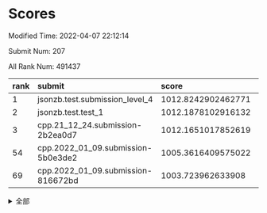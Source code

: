 # Scores

Modified Time: 2022-04-07 22:12:14

Submit Num: 207

All Rank Num: 491437

| rank |               submit               |       score        |       sigma        | pk_num |
| :--- | :--------------------------------- | :----------------- | :----------------- | :----- |
| 1    | jsonzb.test.submission_level_4     | 1012.8242902462771 | 0.804380908903392  | 9501   |
| 2    | jsonzb.test.test_1                 | 1012.1878102916132 | 0.7935841791418341 | 9496   |
| 3    | cpp.21_12_24.submission-2b2ea0d7   | 1012.1651017852619 | 0.7965315627904623 | 9497   |
| 54   | cpp.2022_01_09.submission-5b0e3de2 | 1005.3616409575022 | 0.7230036794652213 | 9494   |
| 69   | cpp.2022_01_09.submission-816672bd | 1003.723962633908  | 0.7083413555350985 | 9500   |


<details>
<summary>全部</summary>

| rank |                 submit                 |       score        |       sigma        | pk_num |
| :--- | :------------------------------------- | :----------------- | :----------------- | :----- |
| 1    | jsonzb.test.submission_level_4         | 1012.8242902462771 | 0.804380908903392  | 9501   |
| 2    | jsonzb.test.test_1                     | 1012.1878102916132 | 0.7935841791418341 | 9496   |
| 3    | cpp.21_12_24.submission-2b2ea0d7       | 1012.1651017852619 | 0.7965315627904623 | 9497   |
| 4    | gobigger.level_3.submission_level_3_41 | 1011.6657658782436 | 0.7768054126517395 | 9496   |
| 5    | gobigger.level_3.submission_level_3_30 | 1011.3848508175978 | 0.7503421675591258 | 9497   |
| 6    | gobigger.level_3.submission_level_3_25 | 1010.9843243585271 | 0.778009321271412  | 9499   |
| 7    | gobigger.level_3.submission_level_3_23 | 1010.928353782453  | 0.7578581053860474 | 9497   |
| 8    | gobigger.level_3.submission_level_3_10 | 1010.9215276686605 | 0.7696724391845909 | 9497   |
| 9    | gobigger.level_3.submission_level_3_32 | 1010.8856148513335 | 0.7900814145410587 | 9494   |
| 10   | gobigger.level_3.submission_level_3_36 | 1010.8543472233054 | 0.7828684954855034 | 9502   |
| 11   | gobigger.level_3.submission_level_3_15 | 1010.6775896392709 | 0.771497238628622  | 9494   |
| 12   | gobigger.level_3.submission_level_3_21 | 1010.5531652859562 | 0.7749052501286583 | 9494   |
| 13   | gobigger.level_3.submission_level_3_8  | 1010.5442104434444 | 0.7782523550746909 | 9496   |
| 14   | gobigger.level_3.submission_level_3_26 | 1010.5427388487908 | 0.7657984182355662 | 9495   |
| 15   | gobigger.level_3.submission_level_3_16 | 1010.5139392879786 | 0.7676387915818317 | 9498   |
| 16   | gobigger.level_3.submission_level_3_39 | 1010.5067262003581 | 0.7738669374527183 | 9499   |
| 17   | gobigger.level_3.submission_level_3_3  | 1010.4804650270975 | 0.7557296295478484 | 9493   |
| 18   | gobigger.level_3.submission_level_3_44 | 1010.476985075894  | 0.7556151776842949 | 9494   |
| 19   | gobigger.level_3.submission_level_3_46 | 1010.4750676628114 | 0.7522993628842313 | 9501   |
| 20   | gobigger.level_3.submission_level_3_28 | 1010.3545752043738 | 0.7430810952333629 | 9498   |
| 21   | gobigger.level_3.submission_level_3_40 | 1010.332265970068  | 0.7559585402923656 | 9496   |
| 22   | gobigger.level_3.submission_level_3_35 | 1010.2712930556015 | 0.7599999209453706 | 9495   |
| 23   | gobigger.level_3.submission_level_3_47 | 1010.2389368568294 | 0.7603745208433248 | 9497   |
| 24   | gobigger.level_3.submission_level_3_12 | 1010.2237946275557 | 0.7993950348435988 | 9498   |
| 25   | gobigger.level_3.submission_level_3_11 | 1010.1668647357728 | 0.7501593510457628 | 9498   |
| 26   | gobigger.level_3.submission_level_3_20 | 1010.1320354656017 | 0.7790083716614215 | 9498   |
| 27   | gobigger.level_3.submission_level_3_13 | 1010.1276283512412 | 0.7381872822654927 | 9499   |
| 28   | gobigger.level_3.submission_level_3_29 | 1010.0779677655746 | 0.7510018874075907 | 9487   |
| 29   | gobigger.level_3.submission_level_3_18 | 1009.9955238950945 | 0.7535902784291098 | 9494   |
| 30   | gobigger.level_3.submission_level_3_17 | 1009.8937205561298 | 0.7781704344571395 | 9496   |
| 31   | gobigger.level_3.submission_level_3_43 | 1009.8732279963306 | 0.7666823987674198 | 9492   |
| 32   | gobigger.level_3.submission_level_3_14 | 1009.796295050025  | 0.7873343831453583 | 9499   |
| 33   | gobigger.level_3.submission_level_3_38 | 1009.7777670787841 | 0.7585627936138379 | 9499   |
| 34   | gobigger.level_3.submission_level_3_24 | 1009.7447748153725 | 0.7479983814155778 | 9497   |
| 35   | gobigger.level_3.submission_level_3_19 | 1009.6825053466753 | 0.7737943029234371 | 9497   |
| 36   | gobigger.level_3.submission_level_3_48 | 1009.6756886592958 | 0.7771321650030726 | 9497   |
| 37   | gobigger.level_3.submission_level_3_45 | 1009.6628313653121 | 0.7826599044379636 | 9493   |
| 38   | gobigger.level_3.submission_level_3_5  | 1009.5834531857298 | 0.7630774298570319 | 9490   |
| 39   | gobigger.level_3.submission_level_3_49 | 1009.4919338809191 | 0.752832309745457  | 9502   |
| 40   | gobigger.level_3.submission_level_3_4  | 1009.3526121356693 | 0.7443062175237979 | 9499   |
| 41   | gobigger.level_3.submission_level_3_2  | 1009.2722417161591 | 0.7666523172003704 | 9498   |
| 42   | gobigger.level_3.submission_level_3_1  | 1009.1718916295664 | 0.7480969890646865 | 9497   |
| 43   | gobigger.level_3.submission_level_3_42 | 1009.1701109735512 | 0.7457696910299152 | 9493   |
| 44   | gobigger.level_3.submission_level_3_37 | 1009.1372305191957 | 0.7662015359385685 | 9494   |
| 45   | gobigger.level_3.submission_level_3_9  | 1009.0751328017283 | 0.7506091552381285 | 9490   |
| 46   | gobigger.level_3.submission_level_3_6  | 1009.0704432085487 | 0.7387432120646319 | 9495   |
| 47   | gobigger.level_3.submission_level_3_7  | 1008.992109184293  | 0.7546469809831228 | 9496   |
| 48   | gobigger.level_3.submission_level_3_27 | 1008.9660291152361 | 0.7593805890417794 | 9497   |
| 49   | gobigger.level_3.submission_level_3_34 | 1008.6661577131555 | 0.7337635887895608 | 9496   |
| 50   | gobigger.level_3.submission_level_3_0  | 1008.4642337274666 | 0.752191660677842  | 9493   |
| 51   | gobigger.level_3.submission_level_3_33 | 1008.435813187553  | 0.7377138614792085 | 9505   |
| 52   | gobigger.level_3.submission_level_3_31 | 1008.42782637697   | 0.7298446643637678 | 9499   |
| 53   | gobigger.level_3.submission_level_3_22 | 1007.7479066540207 | 0.7359948015193616 | 9498   |
| 54   | cpp.2022_01_09.submission-5b0e3de2     | 1005.3616409575022 | 0.7230036794652213 | 9494   |
| 55   | gobigger.level_1.submission_level_1_27 | 1004.6791999152546 | 0.7083967853483548 | 9493   |
| 56   | gobigger.level_1.submission_level_1_48 | 1004.6393202901164 | 0.7156656945711106 | 9496   |
| 57   | gobigger.level_1.submission_level_1_43 | 1004.419577012244  | 0.7089442588073529 | 9491   |
| 58   | gobigger.level_1.submission_level_1_23 | 1004.3785189180942 | 0.7295855440622013 | 9493   |
| 59   | gobigger.level_1.submission_level_1_11 | 1004.3263120250413 | 0.7125514748279516 | 9493   |
| 60   | gobigger.level_1.submission_level_1_19 | 1004.2631624273073 | 0.7093068457556958 | 9496   |
| 61   | gobigger.level_1.submission_level_1_2  | 1004.1599399053988 | 0.7075869118368038 | 9499   |
| 62   | gobigger.level_1.submission_level_1_3  | 1004.0368451045696 | 0.7083324641908938 | 9498   |
| 63   | gobigger.level_1.submission_level_1_16 | 1003.9718001355924 | 0.7112716305325207 | 9498   |
| 64   | gobigger.level_1.submission_level_1_45 | 1003.9473743203333 | 0.7213402043848509 | 9496   |
| 65   | gobigger.level_1.submission_level_1_25 | 1003.941249099533  | 0.7124418802023267 | 9499   |
| 66   | gobigger.level_1.submission_level_1_33 | 1003.8673985344675 | 0.7198162666930469 | 9497   |
| 67   | gobigger.level_1.submission_level_1_35 | 1003.7983229997348 | 0.7291516221056343 | 9500   |
| 68   | gobigger.level_1.submission_level_1_38 | 1003.7910332641843 | 0.7175362888388409 | 9497   |
| 69   | cpp.2022_01_09.submission-816672bd     | 1003.723962633908  | 0.7083413555350985 | 9500   |
| 70   | gobigger.level_1.submission_level_1_20 | 1003.6045008421082 | 0.7291162870874225 | 9496   |
| 71   | gobigger.level_1.submission_level_1_29 | 1003.5355664992569 | 0.7205410184625997 | 9501   |
| 72   | gobigger.level_1.submission_level_1_4  | 1003.3996363778534 | 0.7149581811784405 | 9498   |
| 73   | gobigger.level_1.submission_level_1_10 | 1003.3951037226234 | 0.7158972212830561 | 9496   |
| 74   | gobigger.level_1.submission_level_1_8  | 1003.3201446572124 | 0.7213783944428775 | 9493   |
| 75   | gobigger.level_1.submission_level_1_46 | 1003.232882527336  | 0.7145656049287284 | 9492   |
| 76   | gobigger.level_1.submission_level_1_40 | 1003.2300320412775 | 0.7204766268695407 | 9500   |
| 77   | gobigger.level_1.submission_level_1_41 | 1003.1835007755958 | 0.7043066619192604 | 9501   |
| 78   | gobigger.level_1.submission_level_1_17 | 1003.1340986690773 | 0.704948206479534  | 9501   |
| 79   | gobigger.level_1.submission_level_1_9  | 1003.1126956417324 | 0.7034690317344519 | 9499   |
| 80   | gobigger.level_1.submission_level_1_49 | 1003.103091848987  | 0.7196317632313667 | 9499   |
| 81   | gobigger.level_1.submission_level_1_30 | 1003.0660824267457 | 0.7139589438986771 | 9493   |
| 82   | gobigger.level_1.submission_level_1_39 | 1003.0435137506905 | 0.7173323252583024 | 9501   |
| 83   | gobigger.level_1.submission_level_1_21 | 1003.0124558952657 | 0.7134302862648341 | 9493   |
| 84   | gobigger.level_1.submission_level_1_1  | 1002.9424275045078 | 0.7134148402830991 | 9502   |
| 85   | gobigger.level_1.submission_level_1_0  | 1002.9104137187746 | 0.7121197876615444 | 9495   |
| 86   | gobigger.level_1.submission_level_1_24 | 1002.8989707315282 | 0.7099367493083012 | 9497   |
| 87   | gobigger.level_1.submission_level_1_34 | 1002.8761893269907 | 0.7033669321026974 | 9499   |
| 88   | gobigger.level_1.submission_level_1_28 | 1002.8544846198952 | 0.7142577772194855 | 9497   |
| 89   | gobigger.level_1.submission_level_1_22 | 1002.849552644969  | 0.7189004672335847 | 9498   |
| 90   | gobigger.level_1.submission_level_1_15 | 1002.8039859570182 | 0.707089860783228  | 9493   |
| 91   | gobigger.level_1.submission_level_1_42 | 1002.7597318081296 | 0.7257680132649624 | 9497   |
| 92   | gobigger.level_1.submission_level_1_36 | 1002.6571252634348 | 0.7065751410931549 | 9498   |
| 93   | gobigger.level_1.submission_level_1_44 | 1002.6163759252354 | 0.7006976444731732 | 9501   |
| 94   | gobigger.level_1.submission_level_1_32 | 1002.4216413554512 | 0.7065769934809988 | 9492   |
| 95   | gobigger.level_1.submission_level_1_31 | 1002.4210710127638 | 0.7035197247143153 | 9495   |
| 96   | gobigger.level_1.submission_level_1_5  | 1002.3598069674534 | 0.7148895671036205 | 9496   |
| 97   | gobigger.level_1.submission_level_1_13 | 1002.3336941868205 | 0.7089865364425237 | 9496   |
| 98   | gobigger.level_1.submission_level_1_37 | 1002.2748771813901 | 0.7059241294155213 | 9503   |
| 99   | gobigger.level_1.submission_level_1_18 | 1002.2513999669558 | 0.712996381867121  | 9502   |
| 100  | gobigger.level_1.submission_level_1_7  | 1002.197433862667  | 0.707153171317446  | 9498   |
| 101  | gobigger.level_1.submission_level_1_14 | 1002.1667646015667 | 0.7143952435471294 | 9496   |
| 102  | gobigger.level_1.submission_level_1_6  | 1002.0583104901068 | 0.7187870440523878 | 9496   |
| 103  | gobigger.level_1.submission_level_1_12 | 1002.0101049247439 | 0.7117399952746328 | 9495   |
| 104  | gobigger.level_1.submission_level_1_26 | 1002.0003288803306 | 0.7140560519471711 | 9496   |
| 105  | gobigger.level_1.submission_level_1_47 | 1001.9404995349438 | 0.707825181735044  | 9498   |
| 106  | gobigger.random.submission_random_38   | 997.5217224646186  | 0.7156932512567177 | 9499   |
| 107  | gobigger.random.submission_random_29   | 997.4315624982477  | 0.7093301766939848 | 9491   |
| 108  | gobigger.random.submission_random_33   | 997.1177971890564  | 0.7088067549051343 | 9492   |
| 109  | gobigger.random.submission_random_12   | 997.0172367283898  | 0.6998246098619023 | 9493   |
| 110  | gobigger.random.submission_random_27   | 996.9713242917496  | 0.7178884153879385 | 9493   |
| 111  | gobigger.random.submission_random_15   | 996.931388041398   | 0.7051103690725018 | 9498   |
| 112  | gobigger.random.submission_random_37   | 996.9075534167647  | 0.7034852635925108 | 9493   |
| 113  | gobigger.random.submission_random_20   | 996.8884145075725  | 0.7093844344590409 | 9503   |
| 114  | gobigger.random.submission_random_16   | 996.7986087827043  | 0.7109900024895505 | 9496   |
| 115  | gobigger.random.submission_random_26   | 996.7039888891252  | 0.7130052743512592 | 9498   |
| 116  | gobigger.random.submission_random_34   | 996.5972918033459  | 0.7244750974743966 | 9495   |
| 117  | gobigger.random.submission_random_42   | 996.5592755688848  | 0.7086505284289268 | 9499   |
| 118  | gobigger.random.submission_random_10   | 996.513730980224   | 0.7094214747995373 | 9499   |
| 119  | gobigger.random.submission_random_23   | 996.509156596502   | 0.7062805113158281 | 9492   |
| 120  | gobigger.random.submission_random_36   | 996.4784098676457  | 0.7166252710237241 | 9494   |
| 121  | gobigger.random.submission_random_35   | 996.4498851394738  | 0.7136673535489915 | 9499   |
| 122  | gobigger.random.submission_random_39   | 996.4276696358397  | 0.7008690405008637 | 9501   |
| 123  | gobigger.random.submission_random_47   | 996.3888281116454  | 0.7212230273956214 | 9497   |
| 124  | gobigger.random.submission_random_14   | 996.3474462822096  | 0.6985906537238405 | 9496   |
| 125  | gobigger.random.submission_random_2    | 996.3294619676153  | 0.7043399243526988 | 9494   |
| 126  | gobigger.random.submission_random_4    | 996.3145086177918  | 0.7082583469512227 | 9497   |
| 127  | gobigger.random.submission_random_8    | 996.2649387353226  | 0.7032795053001526 | 9494   |
| 128  | gobigger.random.submission_random_48   | 996.2591291791645  | 0.700980740600748  | 9494   |
| 129  | gobigger.random.submission_random_17   | 996.2361470652928  | 0.7025239550107293 | 9496   |
| 130  | gobigger.random.submission_random_43   | 996.2333280086115  | 0.7084274006903405 | 9498   |
| 131  | gobigger.random.submission_random_44   | 996.2030487935103  | 0.7177034353011282 | 9495   |
| 132  | gobigger.random.submission_random_11   | 996.1524787339424  | 0.7014902630029906 | 9501   |
| 133  | gobigger.random.submission_random_25   | 996.1016157258658  | 0.7154434967514236 | 9499   |
| 134  | gobigger.random.submission_random_32   | 996.0261827848426  | 0.7126903250747838 | 9495   |
| 135  | gobigger.random.submission_random_7    | 995.9995927434292  | 0.719013525789715  | 9495   |
| 136  | gobigger.random.submission_random_49   | 995.9909487477399  | 0.7150259199265064 | 9496   |
| 137  | gobigger.random.submission_random_3    | 995.9908229514577  | 0.7051315994970395 | 9495   |
| 138  | gobigger.random.submission_random_28   | 995.9815632544603  | 0.7201396367419771 | 9497   |
| 139  | gobigger.random.submission_random_21   | 995.8601081339613  | 0.7137146872529284 | 9496   |
| 140  | gobigger.random.submission_random_24   | 995.8530381249396  | 0.7194058486753218 | 9498   |
| 141  | gobigger.random.submission_random_18   | 995.7797423327146  | 0.7103752692689584 | 9496   |
| 142  | gobigger.random.submission_random_0    | 995.6621812602242  | 0.705083250205104  | 9495   |
| 143  | gobigger.random.submission_random_46   | 995.654014758402   | 0.7039363860181324 | 9499   |
| 144  | gobigger.random.submission_random_5    | 995.6412048073172  | 0.6961191914415368 | 9495   |
| 145  | gobigger.level_2.submission_level_2_25 | 995.580115082778   | 0.7280417764649363 | 9494   |
| 146  | gobigger.random.submission_random_31   | 995.5539113643988  | 0.7257796815158359 | 9496   |
| 147  | gobigger.random.submission_random_40   | 995.5005274905126  | 0.7024530707956204 | 9499   |
| 148  | gobigger.random.submission_random_22   | 995.3861628601805  | 0.7146817624496319 | 9501   |
| 149  | gobigger.random.submission_random_1    | 995.334748183586   | 0.7154028514175873 | 9495   |
| 150  | gobigger.random.submission_random_13   | 995.3028589134998  | 0.7302980726732602 | 9495   |
| 151  | gobigger.random.submission_random_45   | 995.0881781055662  | 0.7110944273818469 | 9498   |
| 152  | gobigger.random.submission_random_30   | 994.9885946468961  | 0.7224937295766887 | 9500   |
| 153  | gobigger.random.submission_random_9    | 994.9856953913311  | 0.7268411121990164 | 9496   |
| 154  | gobigger.random.submission_random_41   | 994.978900731224   | 0.7113743308818664 | 9493   |
| 155  | gobigger.random.submission_random_19   | 994.9427398903097  | 0.7179973177286275 | 9497   |
| 156  | gobigger.random.submission_random_6    | 994.2923547046504  | 0.7182403837767004 | 9498   |
| 157  | gobigger.level_2.submission_level_2_1  | 993.9898996533683  | 0.7261987150091566 | 9493   |
| 158  | gobigger.level_2.submission_level_2_44 | 993.9864118573034  | 0.7240658207755214 | 9491   |
| 159  | gobigger.level_2.submission_level_2_15 | 993.8766779535006  | 0.7368594689508065 | 9497   |
| 160  | gobigger.level_2.submission_level_2_4  | 993.8416376786188  | 0.744380677492168  | 9493   |
| 161  | gobigger.level_2.submission_level_2_33 | 993.7660504506338  | 0.7250098116453916 | 9492   |
| 162  | gobigger.level_2.submission_level_2_22 | 993.4327590256042  | 0.7263229620006004 | 9497   |
| 163  | gobigger.level_2.submission_level_2_23 | 993.4307378342156  | 0.7412558771586126 | 9498   |
| 164  | gobigger.level_2.submission_level_2_2  | 993.3953670909858  | 0.7556686994476576 | 9496   |
| 165  | gobigger.level_2.submission_level_2_11 | 993.3296706837397  | 0.7529217592081622 | 9490   |
| 166  | gobigger.level_2.submission_level_2_38 | 993.3121982970362  | 0.7298825688526412 | 9495   |
| 167  | gobigger.level_2.submission_level_2_42 | 993.0352140417407  | 0.7287071943365087 | 9494   |
| 168  | gobigger.level_2.submission_level_2_14 | 992.8107279139699  | 0.7538138028297022 | 9498   |
| 169  | gobigger.level_2.submission_level_2_20 | 992.76287409426    | 0.7419319689657978 | 9499   |
| 170  | gobigger.level_2.submission_level_2_19 | 992.6697172271419  | 0.7392651842698347 | 9495   |
| 171  | gobigger.level_2.submission_level_2_7  | 992.6214642527099  | 0.7314176599585687 | 9496   |
| 172  | gobigger.level_2.submission_level_2_47 | 992.5345775772122  | 0.7537868447729608 | 9492   |
| 173  | gobigger.level_2.submission_level_2_12 | 992.5256343093465  | 0.7467840712859719 | 9503   |
| 174  | gobigger.level_2.submission_level_2_5  | 992.3614701243265  | 0.730561036613593  | 9495   |
| 175  | gobigger.level_2.submission_level_2_16 | 992.3613531915768  | 0.7561076579544838 | 9492   |
| 176  | gobigger.level_2.submission_level_2_37 | 992.3452130216431  | 0.7407680604581064 | 9493   |
| 177  | gobigger.level_2.submission_level_2_24 | 992.2812354197865  | 0.7524873075659559 | 9500   |
| 178  | gobigger.level_2.submission_level_2_31 | 992.2771948078563  | 0.743189766326482  | 9495   |
| 179  | gobigger.level_2.submission_level_2_29 | 992.1995152481295  | 0.7559113159724942 | 9494   |
| 180  | gobigger.level_2.submission_level_2_6  | 992.1814974372263  | 0.7471023522869172 | 9492   |
| 181  | gobigger.level_2.submission_level_2_17 | 992.1550225584043  | 0.743455294521195  | 9498   |
| 182  | gobigger.level_2.submission_level_2_39 | 992.138626326615   | 0.7280632177684915 | 9495   |
| 183  | gobigger.level_2.submission_level_2_40 | 992.1152595312591  | 0.7323062025683785 | 9496   |
| 184  | gobigger.level_2.submission_level_2_27 | 992.0595160262546  | 0.7741445779615705 | 9497   |
| 185  | gobigger.level_2.submission_level_2_28 | 992.055465453791   | 0.7477022755846182 | 9498   |
| 186  | gobigger.level_2.submission_level_2_3  | 992.0414448789202  | 0.7695236980169516 | 9496   |
| 187  | gobigger.level_2.submission_level_2_13 | 992.0362277853046  | 0.7591212879403202 | 9491   |
| 188  | gobigger.level_2.submission_level_2_48 | 991.9351052231902  | 0.7419356632538263 | 9500   |
| 189  | gobigger.level_2.submission_level_2_21 | 991.8397628627488  | 0.753591077113319  | 9494   |
| 190  | gobigger.level_2.submission_level_2_10 | 991.7599885234231  | 0.7404739329563033 | 9495   |
| 191  | gobigger.level_2.submission_level_2_35 | 991.7513923976733  | 0.7384475710289586 | 9492   |
| 192  | gobigger.level_2.submission_level_2_9  | 991.6723698077761  | 0.7514844027548215 | 9494   |
| 193  | gobigger.level_2.submission_level_2_41 | 991.6123274996006  | 0.757281484544511  | 9497   |
| 194  | gobigger.level_2.submission_level_2_49 | 991.601498946525   | 0.7510831261989614 | 9493   |
| 195  | gobigger.level_2.submission_level_2_8  | 991.4275855613757  | 0.7410082435989332 | 9497   |
| 196  | gobigger.level_2.submission_level_2_26 | 991.3513256893365  | 0.744692829322444  | 9496   |
| 197  | gobigger.level_2.submission_level_2_36 | 991.3417192454691  | 0.7574259656535457 | 9490   |
| 198  | gobigger.level_2.submission_level_2_0  | 991.3408944639453  | 0.7575231254800363 | 9494   |
| 199  | gobigger.level_2.submission_level_2_34 | 991.2969482750103  | 0.7440641961777085 | 9497   |
| 200  | gobigger.level_2.submission_level_2_18 | 991.187236692574   | 0.7522835605612427 | 9502   |
| 201  | gobigger.level_2.submission_level_2_30 | 991.1724617630861  | 0.7455796018552799 | 9501   |
| 202  | gobigger.level_2.submission_level_2_43 | 991.1635745325624  | 0.7477544414583478 | 9494   |
| 203  | gobigger.level_2.submission_level_2_46 | 991.1290101607536  | 0.7586768168812397 | 9500   |
| 204  | gobigger.level_2.submission_level_2_45 | 990.9982684213521  | 0.7299230214953923 | 9497   |
| 205  | gobigger.level_2.submission_level_2_32 | 990.8535058258781  | 0.7655275734281253 | 9500   |
| 206  | gobigger.none.submission_none_0        | 977.2921993514784  | 1.2848470623018724 | 9499   |
| 207  | gobigger.none.submission_none_1        | 976.3505878992836  | 1.5276417587176636 | 9498   |

</details>